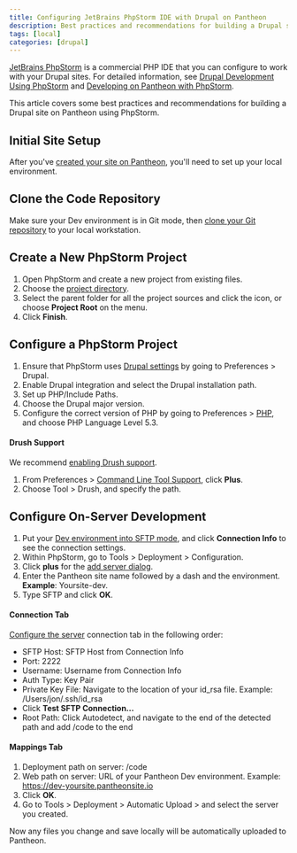 ```yaml
---
title: Configuring JetBrains PhpStorm IDE with Drupal on Pantheon
description: Best practices and recommendations for building a Drupal site using JetBrains PhpStorm.
tags: [local]
categories: [drupal]
---
```

[JetBrains PhpStorm](https://www.jetbrains.com/phpstorm/) is a commercial PHP IDE that you can configure to work with your Drupal sites. For detailed information, see [Drupal Development Using PhpStorm](https://confluence.jetbrains.com/display/PhpStorm/Drupal+Development+using+PhpStorm) and [Developing on Pantheon with PhpStorm](https://confluence.jetbrains.com/display/PhpStorm/Developing+on+Pantheon+with+PhpStorm).

This article covers some best practices and recommendations for building a Drupal site on Pantheon using PhpStorm.

## Initial Site Setup

After you've [created your site on Pantheon](/create-sites), you'll need to set up your local environment.

## Clone the Code Repository

Make sure your Dev environment is in Git mode, then [clone your Git repository](/git/) to your local workstation.

## Create a New PhpStorm Project

1. Open PhpStorm and create a new project from existing files.
2. Choose the [project directory](https://www.jetbrains.com/help/phpstorm/create-new-project-choose-project-directory.html).
3. Select the parent folder for all the project sources and click the icon, or choose **Project Root** on the menu.
4. Click **Finish**.

## Configure a PhpStorm Project

1. Ensure that PhpStorm uses [Drupal settings](https://www.jetbrains.com/help/phpstorm/drupal.html) by going to Preferences > Drupal.
2. Enable Drupal integration and select the Drupal installation path.
4. Set up PHP/Include Paths.
5. Choose the Drupal major version.
6. Configure the correct version of PHP by going to Preferences > [PHP](https://www.jetbrains.com/help/phpstorm/php.html), and choose PHP Language Level 5.3.

#### Drush Support
  We recommend [enabling Drush support](https://confluence.jetbrains.com/display/PhpStorm/Drupal+Development+using+PhpStorm#DrupalDevelopmentusingPhpStorm-DrupalCommandLineToolDrushIntegration).

1. From Preferences > [Command Line Tool Support](https://www.jetbrains.com/help/phpstorm/command-line-tool-support.html), click **Plus**.
2. Choose Tool > Drush, and specify the path.

## Configure On-Server Development

1. Put your [Dev environment into SFTP mode](/sftp/), and click **Connection Info** to see the connection settings.
2. Within PhpStorm, go to Tools > Deployment > Configuration.
3. Click **plus** for the [add server dialog](https://www.jetbrains.com/help/phpstorm/add-server-dialog.html).
4. Enter the Pantheon site name followed by a dash and the environment.<br />
**Example**: Yoursite-dev.
5. Type SFTP and click **OK**.

#### Connection Tab
  [Configure the server](https://www.jetbrains.com/help/phpstorm/deployment-connection-tab.html) connection tab in the following order:

* SFTP Host: SFTP Host from Connection Info
* Port: 2222
* Username: Username from Connection Info
* Auth Type: Key Pair
* Private Key File: Navigate to the location of your id\_rsa file. Example: /Users/jon/.ssh/id\_rsa
* Click **Test SFTP Connection...**
* Root Path: Click Autodetect, and navigate to the end of the detected path and add /code to the end

#### Mappings Tab

1. Deployment path on server: /code
2. Web path on server: URL of your Pantheon Dev environment. Example: https://dev-yoursite.pantheonsite.io
3. Click **OK**.
4. Go to Tools > Deployment > Automatic Upload > and select the server you created.

Now any files you change and save locally will be automatically uploaded to Pantheon.
